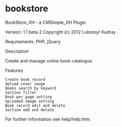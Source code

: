 bookstore
=========

BookStore_XH - a CMSimple_XH Plugin

Version: 1.1 beta 2
Copyright (c) 2012 Lubomyr Kudray

Requirements: PHP, jQuery

Description

Create and manage online book catalogue.

Features

    Create book record
    Upload cover image
    Books search by keyword
    Section filter
    Book per page setting
    Uploaded image setting
    Book record edit and delete
    Section add and delete


For further information see help/help.htm.